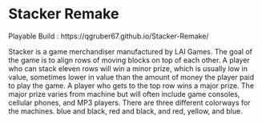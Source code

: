 <h1>Stacker Remake</h1>
Playable Build : https://qgruber67.github.io/Stacker-Remake/

Stacker is a game merchandiser manufactured by LAI Games. The goal of the game is to align rows of moving blocks on top of each other. A player who can stack eleven rows will win a minor prize, which is usually low in value, sometimes lower in value than the amount of money the player paid to play the game. A player who gets to the top row wins a major prize. The major prize varies from machine but will often include game consoles, cellular phones, and MP3 players. There are three different colorways for the machines. blue and black, red and black, and red, yellow, and blue.

